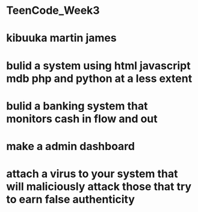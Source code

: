 # TeenCode_Week3
# kibuuka martin james 
# bulid a system using html javascript mdb php and python at a less extent
# bulid a banking system that monitors cash in flow and out
# make a admin dashboard
# attach a virus to your system that will maliciously attack those that try to earn false authenticity

